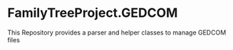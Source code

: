 # FamilyTreeProject.GEDCOM
This Repository provides a parser and helper classes to manage GEDCOM files
